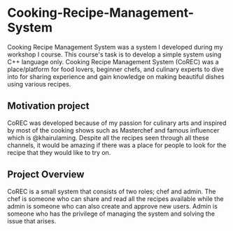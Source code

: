 # Cooking-Recipe-Management-System

Cooking Recipe Management System was a system I developed during my workshop I course. This course's task is to develop a simple system using C++ language only. Cooking Recipe Management System (CoREC) was a  place/platform for food lovers, beginner chefs, and culinary experts to dive into for sharing experience and gain knowledge on making beautiful dishes using various recipes.

## Motivation project
CoREC was developed because of my passion for culinary arts and inspired by most of the cooking shows such as Masterchef and famous influencer which is @khairulaming. Despite all the recipes seen through all these channels, it would be amazing if there was a place for people to look for the recipe that they would like to try on.

## Project Overview
CoREC is a small system that consists of two roles; chef and admin. The chef is someone who can share and read all the recipes available while the admin is someone who can also create and approve new users. Admin is someone who has the privilege of managing the system and solving the issue that arises.
